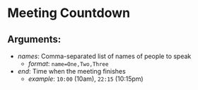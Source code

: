 # Meeting Countdown

## Arguments:
- _names_: Comma-separated list of names of people to speak
    - _format_: `name=One,Two,Three`
- _end_: Time when the meeting finishes
    - _example_: `10:00` (10am), `22:15` (10:15pm)
